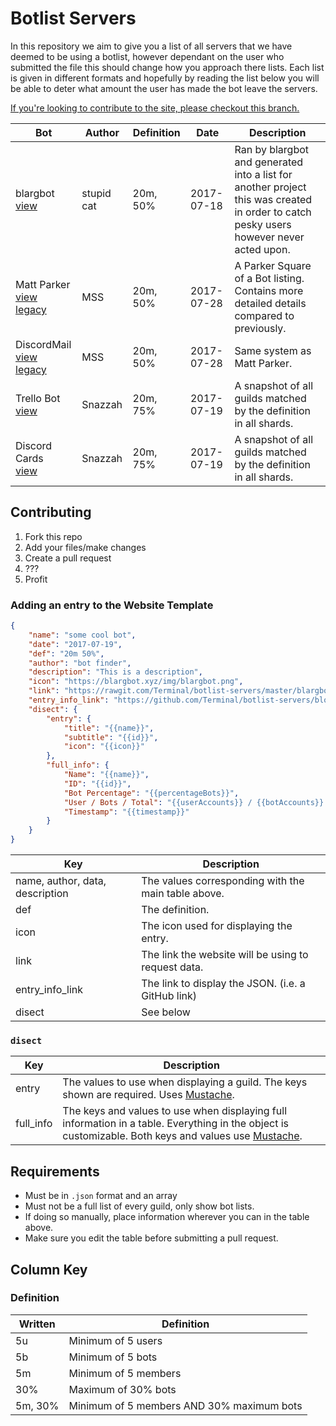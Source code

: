 # Botlist Servers

In this repository we aim to give you a list of all servers that we have deemed to be using a botlist, however dependant on the user who submitted the file this should change how you approach there lists. Each list is given in different formats and hopefully by reading the list below you will be able to deter what amount the user has made the bot leave the servers. 

[If you're looking to contribute to the site, please checkout this branch.](https://github.com/Terminal/botlist-servers/tree/gh-pages)

Bot | Author | Definition | Date | Description
--- | ------ | ---------- | ---- | -----------
blargbot<br>[view](blargbot.json) | stupid cat | 20m, 50% | 2017-07-18 | Ran by blargbot and generated into a list for another project this was created in order to catch pesky users however never acted upon.
Matt Parker<br>[view](parkerbot.json)<br>[legacy](parkerbot-legacy.json) | MSS | 20m, 50% | 2017-07-28 | A Parker Square of a Bot listing. Contains more detailed details compared to previously.
DiscordMail<br>[view](discordmail.json)<br>[legacy](discordmail-legacy.json) | MSS | 20m, 50% | 2017-07-28 | Same system as Matt Parker.
Trello Bot<br>[view](trellobot.json) | Snazzah | 20m, 75% | 2017-07-19 | A snapshot of all guilds matched by the definition in all shards.
Discord Cards<br>[view](discordcards.json) | Snazzah | 20m, 75% | 2017-07-19 | A snapshot of all guilds matched by the definition in all shards.

## Contributing

1. Fork this repo
2. Add your files/make changes
3. Create a pull request
4. ???  
5. Profit

### Adding an entry to the Website Template
```json
{
	"name": "some cool bot",
	"date": "2017-07-19",
	"def": "20m 50%",
	"author": "bot finder",
	"description": "This is a description",
	"icon": "https://blargbot.xyz/img/blargbot.png",
	"link": "https://rawgit.com/Terminal/botlist-servers/master/blargbot.json",
	"entry_info_link": "https://github.com/Terminal/botlist-servers/blob/master/blargbot.json",
	"disect": {
		"entry": {
			"title": "{{name}}",
			"subtitle": "{{id}}",
			"icon": "{{icon}}"
		},
		"full_info": {
			"Name": "{{name}}",
			"ID": "{{id}}",
			"Bot Percentage": "{{percentageBots}}",
			"User / Bots / Total": "{{userAccounts}} / {{botAccounts}} / {{totalMembers}}",
			"Timestamp": "{{timestamp}}"
		}
	}
}
```
| Key | Description |
|-----|-------------|
| name, author, data, description | The values corresponding with the main table above. |
| def | The definition. |
| icon | The icon used for displaying the entry. |
| link | The link the website will be using to request data. |
| entry_info_link | The link to display the JSON. (i.e. a GitHub link) |
| disect | See below |

### `disect`
| Key | Description |
|-----|-------------|
| entry | The values to use when displaying a guild. The keys shown are required. Uses [Mustache](https://github.com/janl/mustache.js). |
| full_info | The keys and values to use when displaying full information in a table. Everything in the object is customizable. Both keys and values use [Mustache](https://github.com/janl/mustache.js). |

## Requirements

- Must be in `.json` format and an array
- Must not be a full list of every guild, only show bot lists.
- If doing so manually, place information wherever you can in the table above.
- Make sure you edit the table before submitting a pull request.

## Column Key

### Definition

Written | Definition
------- | ----------
5u | Minimum of 5 users
5b | Minimum of 5 bots
5m | Minimum of 5 members
30% | Maximum of 30% bots
5m, 30% | Minimum of 5 members AND 30% maximum bots
